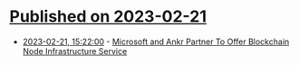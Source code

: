 # [Published on 2023-02-21](index.md)

* [2023-02-21, 15:22:00](https://tech.slashdot.org/story/23/02/21/1522228/microsoft-and-ankr-partner-to-offer-blockchain-node-infrastructure-service?utm_source=rss1.0mainlinkanon&utm_medium=feed) - [Microsoft and Ankr Partner To Offer Blockchain Node Infrastructure Service](https://tech.slashdot.org/story/23/02/21/1522228/microsoft-and-ankr-partner-to-offer-blockchain-node-infrastructure-service?utm_source=rss1.0mainlinkanon&utm_medium=feed)
